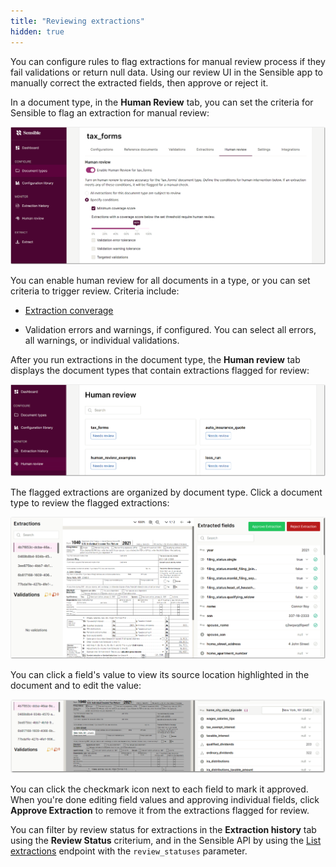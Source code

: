 ```yaml
---
title: "Reviewing extractions"
hidden: true
---
```


You can configure rules to flag extractions for manual review process if they fail validations or return null data. Using our review UI in the Sensible app to manually correct the extracted fields, then approve or reject it.

In a document type, in the **Human Review** tab, you can set the criteria for Sensible to flag an extraction for manual review:

![Click to enlarge](https://raw.githubusercontent.com/sensible-hq/sensible-docs/main/readme-sync/assets/v0/images/final/human_review_1.png) 

You can enable human review for all documents in a type, or you can set criteria to trigger review. Criteria include:

- [Extraction converage](doc:metrics)

- Validation errors and warnings, if configured. You can select all errors, all warnings, or individual validations. 

  

After you run extractions in the document type, the **Human review** tab displays the document types that contain extractions flagged for review:

![Click to enlarge](https://raw.githubusercontent.com/sensible-hq/sensible-docs/main/readme-sync/assets/v0/images/final/human_review_2.png) 


The flagged extractions are organized by document type. Click a document type to review the flagged extractions:

![Click to enlarge](https://raw.githubusercontent.com/sensible-hq/sensible-docs/main/readme-sync/assets/v0/images/final/human_review_3.png) 

You can click a field's value to view its source location highlighted in the document and to edit the value:

![Click to enlarge](https://raw.githubusercontent.com/sensible-hq/sensible-docs/main/readme-sync/assets/v0/images/final/human_review_4.png)

You can click the checkmark icon next to each field to mark it approved. When you're done editing field values and approving individual fields, click **Approve Extraction** to remove it from the extractions flagged for review.

You can filter by review status for extractions in the **Extraction history** tab using the **Review Status** criterium, and in the Sensible API by using the [List extractions](reference:list-extractions) endpoint with the `review_statuses` parameter.